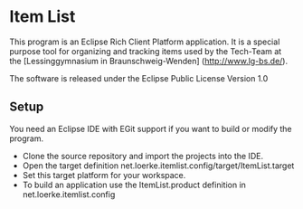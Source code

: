 Item List
=========

This program is an Eclipse Rich Client Platform application. 
It is a special purpose tool for organizing and tracking items 
used by the Tech-Team at the [Lessinggymnasium in 
Braunschweig-Wenden] (http://www.lg-bs.de/).

The software is released under the Eclipse Public License Version 1.0

Setup
-----

You need an Eclipse IDE with EGit support 
if you want to build or modify the program.

 * Clone the source repository and import the projects into the IDE.
 * Open the target definition net.loerke.itemlist.config/target/ItemList.target
 * Set this target platform for your workspace.
 * To build an application use the ItemList.product definition in net.loerke.itemlist.config
